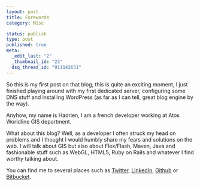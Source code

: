 ```yaml
--- 
layout: post
title: Forewords
category: Misc

status: publish
type: post
published: true
meta: 
  _edit_last: "2"
  _thumbnail_id: "23"
  dsq_thread_id: "911142651"
---
```

So this is my first post on that blog, this is quite an exciting moment, I just finished playing around with my first dedicated server, configuring some DNS stuff and installing WordPress (as far as I can tell, great blog engine by the way).

Anyhow, my name is Hadrien, I am a french developer working at Atos Worldline GIS department.

What about this blog? Well, as a developer I often struck my head on problems and I thought I would humbly share my fears and solutions on the web. I will talk about GIS but also about Flex/Flash, Maven, Java and fashionable stuff such as WebGL, HTML5, Ruby on Rails and whatever I find worthy talking about.

You can find me to several places such as [Twitter](https://twitter.com/htulipe "Twitter profile"), [LinkedIn](http://lnkd.in/6Bsqft "LinkedIn profile"), [Github](http://github.com/htulipe "Github profile") or [Bitbucket](https://bitbucket.org/htulipe "Bitbucket profile").
